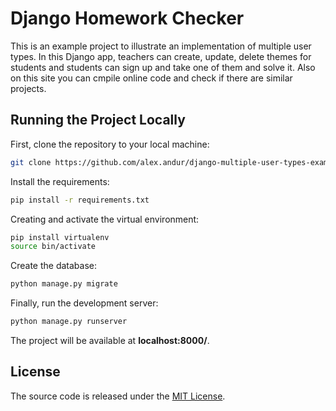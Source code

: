 # Django Homework Checker 

This is an example project to illustrate an implementation of multiple user types. In this Django app, teachers can create, update, delete themes for students and students can sign up and take one of them and solve it. Also on this site you can cmpile online code and check if there are similar projects.


## Running the Project Locally

First, clone the repository to your local machine:

```bash
git clone https://github.com/alex.andur/django-multiple-user-types-example.git
```

Install the requirements:

```bash
pip install -r requirements.txt
```

Creating and activate the virtual environment:

```bash
pip install virtualenv
source bin/activate
```

Create the database:

```bash
python manage.py migrate
```

Finally, run the development server:

```bash
python manage.py runserver
```

The project will be available at **localhost:8000/**.


## License

The source code is released under the [MIT License](https://github.com/alexandur/django-multiple-user-types-example/blob/master/LICENSE).
